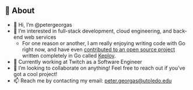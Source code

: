 ## 💭 About
- 👋 Hi, I’m @petergeorgas
- 👀 I’m interested in full-stack development, cloud engineering, and back-end web services
   - For one reason or another, I am really enjoying writing code with Go right now, and have even [contributed to an open source project](https://github.com/keploy/samples-go) written completely in Go called [Keploy](https://github.com/keploy/keploy). 
- 🌱 Currently working at Twitch as a Software Engineer
- 🤝 I’m looking to collaborate on anything! Feel free to reach out if you've got a cool project!
- 📫 Reach me by contacting my email: peter.georgas@utoledo.edu
